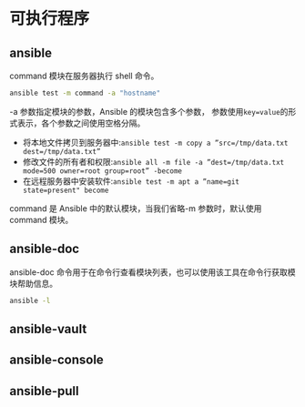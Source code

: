 # 可执行程序

## ansible

command 模块在服务器执行 shell 命令。

```bash
ansible test -m command -a "hostname"
```

-a 参数指定模块的参数，Ansible 的模块包含多个参数， 参数使用`key=value`的形式表示，各个参数之间使用空格分隔。

- 将本地文件拷贝到服务器中:`ansible test -m copy a ”src=/tmp/data.txt dest=/tmp/data.txt”`
- 修改文件的所有者和权限:`ansible all -m file -a ”dest=/tmp/data.txt mode=500 owner=root group=root” -become`
- 在远程服务器中安装软件:`ansible test -m apt a ”name=git state=present" become`

command 是 Ansible 中的默认模块，当我们省略-m 参数时，默认使用 command 模块。

## ansible-doc

ansible-doc 命令用于在命令行查看模块列表，也可以使用该工具在命令行获取模块帮助信息。

```bash
ansible -l
```

## ansible-vault

## ansible-console

## ansible-pull
